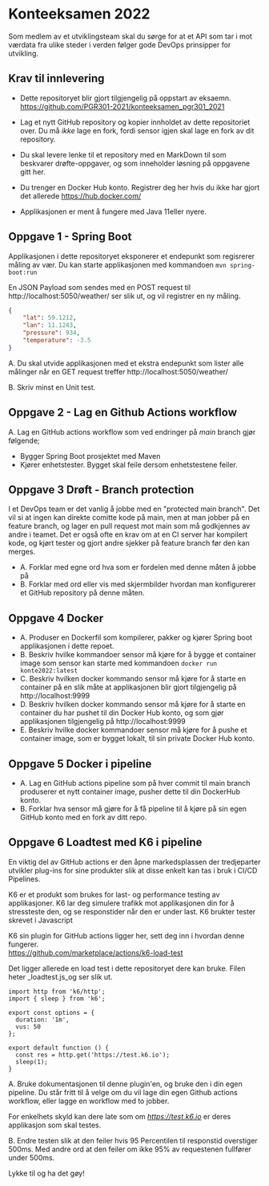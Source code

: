 # Konteeksamen 2022

Som medlem av et utviklingsteam skal du sørge for at et API som tar i mot værdata fra ulike steder i verden følger gode DevOps prinsipper for utvikling.

## Krav til innlevering

* Dette repositoryet blir gjort tilgjengelig på oppstart av eksaemn. https://github.com/PGR301-2021/konteeksamen_pgr301_2021

* Lag et nytt GitHub repository og kopier innholdet av dette repositoriet over. Du må *ikke* lage en fork, fordi sensor igjen skal lage en fork av
dit repository.
* Du skal levere lenke til et repository med en MarkDown til som beskvarer drøfte-oppgaver, og som inneholder løsning på oppgavene gitt her.
* Du trenger en Docker Hub konto. Registrer deg her hvis du ikke har gjort det allerede https://hub.docker.com/
* Applikasjonen er ment å fungere med Java 11eller nyere.

## Oppgave 1 - Spring Boot

Applikasjonen i dette repositoryet eksponerer et endepunkt som regisrerer  måling av vær.
Du kan starte applikasjonen med kommandoen `mvn spring-boot:run`

En JSON Payload som sendes med en POST request til http://localhost:5050/weather/ ser slik ut, og vil registrer en ny måling.

```json
{
    "lat": 59.1212,
    "lan": 11.1243,
    "pressure": 934,
    "temperature": -3.5
}
```

A. Du skal utvide applikasjonen med et ekstra endepunkt som lister alle målinger når en GET request
treffer http://localhost:5050/weather/

B. Skriv minst en Unit test.

## Oppgave 2 - Lag en Github Actions workflow  

A. Lag en GitHub actions workflow som ved endringer på _main_ branch gjør følgende;  

* Bygger Spring Boot prosjektet med Maven
* Kjører enhetstester. Bygget skal feile dersom enhetstestene feiler.

## Oppgave 3 Drøft - Branch protection

I et DevOps team er det vanlig å jobbe med en "protected main branch". Det vil si at ingen kan direkte comitte kode på main, men at man jobber på en feature branch, og lager en pull request mot main som må godkjennes av andre i teamet.
Det er også ofte en krav om at en CI server har kompilert kode, og kjørt tester og gjort andre sjekker på feature branch før den kan merges.

* A. Forklar med egne ord hva som er fordelen med denne måten å jobbe på
* B. Forklar med ord eller vis med skjermbilder hvordan man konfigurerer et GitHub repository på denne måten.

## Oppgave 4 Docker  

* A. Produser en Dockerfil som kompilerer, pakker og kjører Spring boot applikasjonen i dette repoet.
* B. Beskriv hvilke kommandoer sensor må kjøre for å  bygge et container image som sensor kan starte med kommandoen `docker run konte2022:latest`
* C. Beskriv hvilken docker kommando sensor må kjøre for å starte en container på en slik måte at applikasjonen blir gjort tilgjengelig på http://localhost:9999
* D. Beskriv hvilken docker kommando sensor må kjøre for å starte en container du har pushet til din Docker Hub konto, og som gjør applikasjonen tilgjengelig på http://localhost:9999
* E.  Beskriv hvilke docker kommandoer sensor må kjøre for å pushe et container image, som er bygget lokalt, til sin private Docker Hub konto.

## Oppgave 5 Docker i pipeline

* A. Lag en GitHub actions pipeline som på hver commit til main branch produserer et nytt container image, pusher dette til din DockerHub konto.
* B. Forklar hva sensor må gjøre for å få pipeline til å kjøre på sin egen GitHub konto  med en fork av ditt repo.

## Oppgave 6 Loadtest med K6 i pipeline

En viktig del av GitHub actions er den åpne markedsplassen der tredjeparter utvikler plug-ins for sine
produkter slik at disse enkelt kan tas i bruk i CI/CD Pipelines.

K6 er et produkt som brukes for last- og performance testing av applikasjoner. K6 lar deg simulere trafikk mot applikasjonen din
for å stressteste den, og se responstider når den er under last. K6 brukter tester skrevet i Javascript

K6 sin plugin for GitHub actions ligger her, sett deg inn i hvordan denne fungerer.  
https://github.com/marketplace/actions/k6-load-test

Det ligger allerede en load test i dette repositoryet dere kan bruke. Filen heter _loadtest.js_og ser slik ut.

```renderscript
import http from 'k6/http';
import { sleep } from 'k6';

export const options = {
  duration: '1m',
  vus: 50
};

export default function () {
  const res = http.get('https://test.k6.io');
  sleep(1);
}
```

A. Bruke dokumentasjonen til denne  plugin'en, og bruke den i din egen pipeline. Du står fritt til å velge om du vil lage din egen
Github actions workflow, eller lagge en workflow med to jobber.

For enkelhets skyld kan dere late som om _https://test.k6.io_ er deres applikasjon som skal testes.   

B. Endre testen slik at den feiler hvis 95 Percentilen til responstid overstiger 500ms. Med andre ord at den feiler om ikke 95% av requestenen fullfører under 500ms.

Lykke til og ha det gøy!
